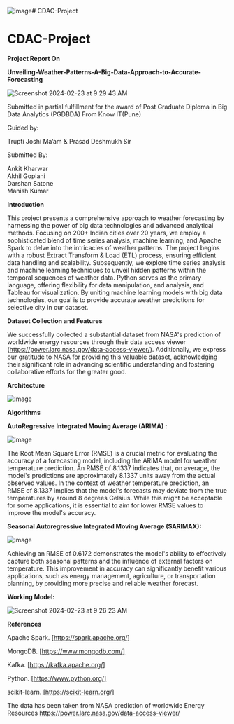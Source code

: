 ![image](https://github.com/darsh996/Unveiling-Weather-Patterns-A-Big-Data-Approach-to-Accurate-Forecasting/assets/97582053/f08b4fb4-0006-43dc-9238-2e237ef563ca)# CDAC-Project

# CDAC-Project
**Project Report On**

**Unveiling-Weather-Patterns-A-Big-Data-Approach-to-Accurate-Forecasting**

![Screenshot 2024-02-23 at 9 29 43 AM](https://github.com/darsh996/Unveiling-Weather-Patterns-A-Big-Data-Approach-to-Accurate-Forecasting/assets/97582053/38abb5a4-781b-4ff2-9a5f-5682ad6ed150)

Submitted in partial fulfillment for the award of
Post Graduate Diploma in Big Data Analytics (PGDBDA)
From Know IT(Pune)

Guided by:

Trupti Joshi Ma’am & Prasad Deshmukh Sir

Submitted By:

Ankit Kharwar<br>
Akhil Goplani<br>
Darshan Satone<br>
Manish Kumar<br>

**Introduction**

This project presents a comprehensive approach to weather forecasting by harnessing the power of big data technologies and advanced analytical methods. Focusing on 200+ Indian cities over 20 years, we employ a sophisticated blend of time series analysis, machine learning, and Apache Spark to delve into the intricacies of weather patterns. The project begins with a robust Extract Transform & Load (ETL) process, ensuring efficient data handling and scalability. Subsequently, we explore time series analysis and machine learning techniques to unveil hidden patterns within the temporal sequences of weather data. Python serves as the primary language, offering flexibility for data manipulation, and analysis, and Tableau for visualization. By uniting machine learning models with big data technologies, our goal is to provide accurate weather predictions for selective city in our dataset.

**Dataset Collection and Features**

We successfully collected a substantial dataset from NASA's prediction of worldwide energy resources through their data access viewer (https://power.larc.nasa.gov/data-access-viewer/).
Additionally, we express our gratitude to NASA for providing this valuable dataset, acknowledging their significant role in advancing scientific understanding and fostering collaborative efforts for the greater good.


**Architecture**

![image](https://github.com/darsh996/Unveiling-Weather-Patterns-A-Big-Data-Approach-to-Accurate-Forecasting/assets/97582053/fab185c4-e503-43c1-a25c-73730b5d9ca0)

**Algorithms**

**AutoRegressive Integrated Moving Average (ARIMA) :**

![image](https://github.com/darsh996/Unveiling-Weather-Patterns-A-Big-Data-Approach-to-Accurate-Forecasting/assets/97582053/f2bf0c53-f8d1-460c-b861-aaff0200752e)

The Root Mean Square Error (RMSE) is a crucial metric for evaluating the accuracy of a forecasting model, including the ARIMA model for weather temperature prediction. An RMSE of 8.1337 indicates that, on average, the model's predictions are approximately 8.1337 units away from the actual observed values.
In the context of weather temperature prediction, an RMSE of 8.1337 implies that the model's forecasts may deviate from the true temperatures by around 8 degrees Celsius. While this might be acceptable for some applications, it is essential to aim for lower RMSE values to improve the model's accuracy.

**Seasonal Autoregressive Integrated Moving Average (SARIMAX):**

![image](https://github.com/darsh996/Unveiling-Weather-Patterns-A-Big-Data-Approach-to-Accurate-Forecasting/assets/97582053/942138cc-063e-41d6-b3c4-556407cf8a84)

Achieving an RMSE of 0.6172 demonstrates the model's ability to effectively capture both seasonal patterns and the influence of external factors on temperature. This improvement in accuracy can significantly benefit various applications, such as energy management, agriculture, or transportation planning, by providing more precise and reliable weather forecast.

**Working Model:**

![Screenshot 2024-02-23 at 9 26 23 AM](https://github.com/darsh996/Unveiling-Weather-Patterns-A-Big-Data-Approach-to-Accurate-Forecasting/assets/97582053/b3b88815-e65d-46e9-905b-aae6024cfb1f)

**References**

Apache Spark. [https://spark.apache.org/]

MongoDB. [https://www.mongodb.com/]

Kafka. [https://kafka.apache.org/]

Python. [https://www.python.org/]

scikit-learn. [https://scikit-learn.org/]

The data has been taken from NASA prediction of worldwide Energy Resources https://power.larc.nasa.gov/data-access-viewer/

